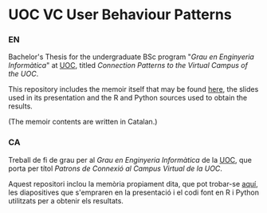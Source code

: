 # UOC VC User Behaviour Patterns

### EN
Bachelor's Thesis for the undergraduate BSc program "_Grau en Enginyeria Informàtica_" at [UOC](http://www.uoc.edu/),
titled _Connection Patterns to the Virtual Campus of the UOC_. 

This repository includes the memoir itself that may be found [here](http://hdl.handle.net/10609/40661), 
the slides used in its presentation and the R and Python sources used to obtain the results.

(The memoir contents are written in Catalan.)

### CA
Treball de fi de grau per al _Grau en Enginyeria Informàtica_ de la [UOC](http://www.uoc.edu/), que porta
per títol _Patrons de Connexió al Campus Virtual de la UOC_.

Aquest repositori inclou la memòria propiament dita, que pot trobar-se [aquí](http://hdl.handle.net/10609/40661), 
les diapositives que s'empraren en la presentació i el codi font en R i Python utilitzats per a 
obtenir els resultats.
